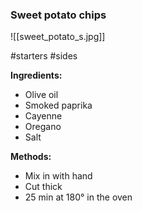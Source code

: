 ### Sweet potato chips

![[sweet_potato_s.jpg]]

#starters  #sides 

**Ingredients:**
- Olive oil  
- Smoked paprika  
- Cayenne  
- Oregano  
- Salt  

**Methods:**
- Mix in with hand  
- Cut thick  
- 25 min at 180° in the oven